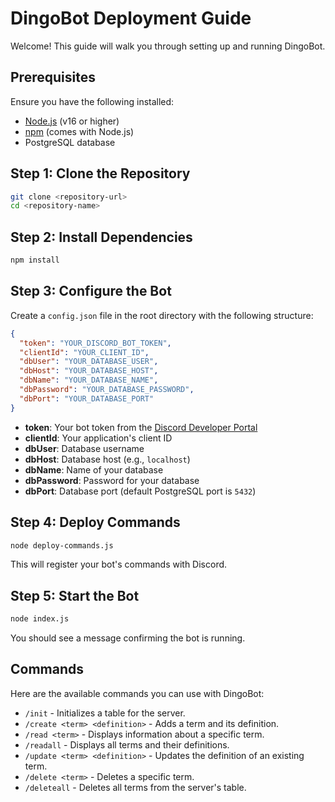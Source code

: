 # DingoBot Deployment Guide

Welcome! This guide will walk you through setting up and running DingoBot.

## Prerequisites

Ensure you have the following installed:

- [Node.js](https://nodejs.org/) (v16 or higher)
- [npm](https://www.npmjs.com/) (comes with Node.js)
- PostgreSQL database

## Step 1: Clone the Repository

```bash
git clone <repository-url>
cd <repository-name>
```

## Step 2: Install Dependencies

```bash
npm install
```

## Step 3: Configure the Bot

Create a `config.json` file in the root directory with the following structure:

```json
{
  "token": "YOUR_DISCORD_BOT_TOKEN",
  "clientId": "YOUR_CLIENT_ID",
  "dbUser": "YOUR_DATABASE_USER",
  "dbHost": "YOUR_DATABASE_HOST",
  "dbName": "YOUR_DATABASE_NAME",
  "dbPassword": "YOUR_DATABASE_PASSWORD",
  "dbPort": "YOUR_DATABASE_PORT"
}
```

- **token**: Your bot token from the [Discord Developer Portal](https://discord.com/developers/applications)
- **clientId**: Your application's client ID
- **dbUser**: Database username
- **dbHost**: Database host (e.g., `localhost`)
- **dbName**: Name of your database
- **dbPassword**: Password for your database
- **dbPort**: Database port (default PostgreSQL port is `5432`)

## Step 4: Deploy Commands

```bash
node deploy-commands.js
```

This will register your bot's commands with Discord.

## Step 5: Start the Bot

```bash
node index.js
```

You should see a message confirming the bot is running.

## Commands

Here are the available commands you can use with DingoBot:

- `/init` - Initializes a table for the server.
- `/create <term> <definition>` - Adds a term and its definition.
- `/read <term>` - Displays information about a specific term.
- `/readall` - Displays all terms and their definitions.
- `/update <term> <definition>` - Updates the definition of an existing term.
- `/delete <term>` - Deletes a specific term.
- `/deleteall` - Deletes all terms from the server's table.
